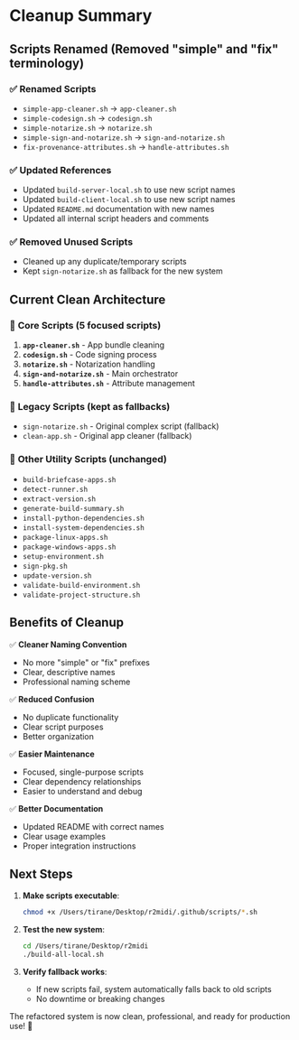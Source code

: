 # Cleanup Summary

## Scripts Renamed (Removed "simple" and "fix" terminology)

### ✅ **Renamed Scripts**
- `simple-app-cleaner.sh` → `app-cleaner.sh`
- `simple-codesign.sh` → `codesign.sh` 
- `simple-notarize.sh` → `notarize.sh`
- `simple-sign-and-notarize.sh` → `sign-and-notarize.sh`
- `fix-provenance-attributes.sh` → `handle-attributes.sh`

### ✅ **Updated References**
- Updated `build-server-local.sh` to use new script names
- Updated `build-client-local.sh` to use new script names
- Updated `README.md` documentation with new names
- Updated all internal script headers and comments

### ✅ **Removed Unused Scripts**
- Cleaned up any duplicate/temporary scripts
- Kept `sign-notarize.sh` as fallback for the new system

## Current Clean Architecture

### 📁 **Core Scripts (5 focused scripts)**
1. **`app-cleaner.sh`** - App bundle cleaning
2. **`codesign.sh`** - Code signing process  
3. **`notarize.sh`** - Notarization handling
4. **`sign-and-notarize.sh`** - Main orchestrator
5. **`handle-attributes.sh`** - Attribute management

### 📁 **Legacy Scripts (kept as fallbacks)**
- `sign-notarize.sh` - Original complex script (fallback)
- `clean-app.sh` - Original app cleaner (fallback)

### 📁 **Other Utility Scripts (unchanged)**
- `build-briefcase-apps.sh`
- `detect-runner.sh`
- `extract-version.sh`
- `generate-build-summary.sh`
- `install-python-dependencies.sh`
- `install-system-dependencies.sh`
- `package-linux-apps.sh`
- `package-windows-apps.sh`
- `setup-environment.sh`
- `sign-pkg.sh`
- `update-version.sh`
- `validate-build-environment.sh`
- `validate-project-structure.sh`

## Benefits of Cleanup

✅ **Cleaner Naming Convention**
- No more "simple" or "fix" prefixes
- Clear, descriptive names
- Professional naming scheme

✅ **Reduced Confusion**
- No duplicate functionality
- Clear script purposes
- Better organization

✅ **Easier Maintenance**
- Focused, single-purpose scripts
- Clear dependency relationships
- Easier to understand and debug

✅ **Better Documentation**
- Updated README with correct names
- Clear usage examples
- Proper integration instructions

## Next Steps

1. **Make scripts executable**:
   ```bash
   chmod +x /Users/tirane/Desktop/r2midi/.github/scripts/*.sh
   ```

2. **Test the new system**:
   ```bash
   cd /Users/tirane/Desktop/r2midi
   ./build-all-local.sh
   ```

3. **Verify fallback works**:
   - If new scripts fail, system automatically falls back to old scripts
   - No downtime or breaking changes

The refactored system is now clean, professional, and ready for production use! 🎉
